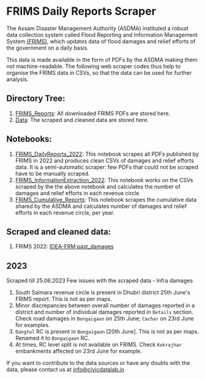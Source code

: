 # FRIMS Daily Reports Scraper
The Assam Disaster Management Authority (ASDMA) instituted a robust data collection system called Flood Reporting and Information Management System [(FRIMS)](http://www.asdma.gov.in/reports.html), which updates data of flood damages and relief efforts of the government on a daily basis.

This data is made available in the form of PDFs by the ASDMA making them not machine-readable. The following web scraper codes thus help to organise the FRIMS data in CSVs, so that the data can be used for further analysis.

## Directory Tree:
1. [FRIMS_Reports](https://github.com/CivicDataLab/IDEA-FRM_Codes/tree/main/Scrapers/FRIMS_Daily_Reports_Scraper/FRIMS_Reports): All downloaded FRIMS PDFs are stored here.
2. [Data](https://github.com/CivicDataLab/IDEA-FRM_Codes/tree/main/Scrapers/FRIMS_Daily_Reports_Scraper/Data): The scraped and cleaned data are stored here.

## Notebooks:
1. [FRIMS_DailyReports_2022](https://github.com/CivicDataLab/IDEA-FRM_Codes/blob/main/Scrapers/FRIMS_Daily_Reports_Scraper/FRIMS_DailyReports_2022.ipynb): This notebook scrapes all PDFs published by FRIMS in 2022 and produces clean CSVs of damages and relief efforts data. It is a semi-automatic scraper: few PDFs that could not be scraped have to be manually scraped.
2. [FRIMS_InformationExtraction_2022](https://github.com/CivicDataLab/IDEA-FRM_Codes/blob/main/Scrapers/FRIMS_Daily_Reports_Scraper/FRIMS_InformationExtraction_2022.ipynb): This notebook works on the CSVs scraped by the the above notebook and calculates the number of damages and relief efforts in each revenue circle. 
3. [FRIMS_Cumulative_Reports](https://github.com/CivicDataLab/IDEA-FRM_Codes/blob/main/Scrapers/FRIMS_Daily_Reports_Scraper/FRIMS_Cumulative_Reports.ipynb): This notebook scrapes the cumulative data shared by the ASDMA and calculates number of damages and relief efforts in each revenue circle, per year.

## Scraped and cleaned data:
1. FRIMS 2022: [IDEA-FRM past_damages](https://github.com/CivicDataLab/IDEA-FRM/tree/main/past_damages)

## 2023
Scraped till 25.06.2023
Few issues with the scraped data - Infra damages
1. South Salmara revenue circle is present in Dhubri district 25th June's FRIMS report. This is not as per maps.
2. Minor discrepancies between overall number of damages reported in a district and number of individual damages reported in `Details` section. Check road damages in `Bongaigaon` on 25th June; `Cachar` on 23rd June for examples.
3. `Dangtol` RC is present in `Bongaigaon` [20th June]. This is not as per maps. Renamed it to `Bongaigaon` RC.
4. At times, RC level split is not available on FRIMS. Check `Kokrajhar` embankments affected on 23rd June for example. 

If you want to contribute to the data sources or have any doubts with the data, please contact us at info@civicdatalab.in
